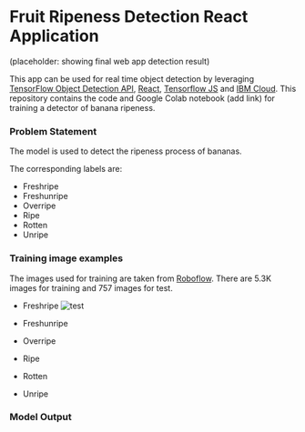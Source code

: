 # Fruit Ripeness Detection React Application
(placeholder: showing final web app detection result)

This app can be used for real time object detection by leveraging [TensorFlow Object Detection API](https://github.com/tensorflow/models/tree/master/research/object_detection), [React](https://reactjs.org/), [Tensorflow JS](https://www.tensorflow.org/js) and [IBM Cloud](https://www.ibm.com/cloud). This repository contains the code and Google Colab notebook (add link) for training a detector of banana ripeness.

### Problem Statement
The model is used to detect the ripeness process of bananas. 

The corresponding labels are:

- Freshripe
- Freshunripe
- Overripe
- Ripe
- Rotten
- Unripe

### Training image examples
The images used for training are taken from [Roboflow](https://universe.roboflow.com/fruit-ripening/fruit-ripening-process/dataset/2). There are 5.3K images for training and 757 images for test.

- Freshripe
![test](https://lcv2ssz4h67-496ff2e9c6d22116-6009-colab.googleusercontent.com/data/plugin/images/individualImage?ts=1661460726.495026&blob_key=WyIiLCIuIiwiZXZhbF9zaWRlX2J5X3NpZGVfNV8wIiwyMDAwMCwyXQ)

- Freshunripe

- Overripe

- Ripe

- Rotten

- Unripe

### Model Output
